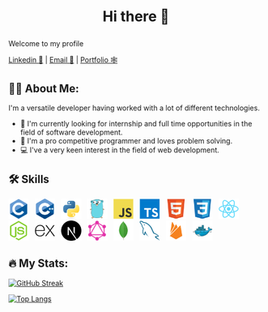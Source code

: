 # <p align="center">Hi there 👋</p>
Welcome to my profile

[Linkedin 🔗](https://www.linkedin.com/in/cursed-ninja/) | [Email 📧](mailto:shivam.sm2002@gmail.com) | [Portfolio 🕸️](https://cursed-ninja.tech/)

## 👨‍💻 About Me:
I'm a versatile developer having worked with a lot of different technologies. 

* 🔭 I'm currently looking for internship and full time opportunities in the field of software development.
* 💪 I'm a pro competitive programmer and loves problem solving.
* 💻 I've a very keen interest in the field of web development.

## 🛠 Skills
<div id="skills">
  <img src="https://github.com/devicons/devicon/blob/master/icons/c/c-original.svg" alt="c" width="40" height="40"/> &nbsp;
  <img src="https://github.com/devicons/devicon/blob/master/icons/cplusplus/cplusplus-original.svg" alt="c++" width="40" height="40"/> &nbsp;
  <img src="https://github.com/devicons/devicon/blob/master/icons/python/python-original.svg" alt="python" width="40" height="40"/> &nbsp;
  <img src="https://github.com/devicons/devicon/blob/master/icons/go/go-original.svg" alt="go" width="40" height="40"/> &nbsp;
  <img src="https://github.com/devicons/devicon/blob/master/icons/javascript/javascript-original.svg" alt="javascript" width="40" height="40"/> &nbsp;
  <img src="https://github.com/devicons/devicon/blob/master/icons/typescript/typescript-original.svg" alt="typescript" width="40" height="40"/> &nbsp;
  <img src="https://github.com/devicons/devicon/blob/master/icons/html5/html5-original.svg" alt="HTML5" width="40" height="40"/> &nbsp;
  <img src="https://github.com/devicons/devicon/blob/master/icons/css3/css3-original.svg" alt="CSS" width="40" height="40"/> &nbsp;
  <img src="https://github.com/devicons/devicon/blob/master/icons/react/react-original.svg" alt="react" width="40" height="40"/> &nbsp;
  <img src="https://github.com/devicons/devicon/blob/master/icons/nodejs/nodejs-original.svg" alt="node" width="40" height="40"/> &nbsp;
  <img src="https://github.com/devicons/devicon/blob/master/icons/express/express-original.svg" alt="express" width="40" height="40"/> &nbsp;
  <img src="https://github.com/devicons/devicon/blob/master/icons/nextjs/nextjs-original.svg" alt="next" width="40" height="40"/> &nbsp;
  <img src="https://github.com/devicons/devicon/blob/master/icons/graphql/graphql-plain.svg" alt="graphql" width="40" height="40"/> &nbsp;
  <img src="https://github.com/devicons/devicon/blob/master/icons/mongodb/mongodb-original.svg" alt="mongo" width="40" height="40"/> &nbsp;
  <img src="https://github.com/devicons/devicon/blob/master/icons/mysql/mysql-original.svg" alt="mysql" width="40" height="40"/> &nbsp;
  <img src="https://github.com/devicons/devicon/blob/master/icons/firebase/firebase-plain.svg" alt="firebase" width="40" height="40"/> &nbsp;
  <img src="https://github.com/devicons/devicon/blob/master/icons/docker/docker-original.svg" alt="docker" width="40" height="40"/> &nbsp;
</div>

## 🔥 My Stats:
[![GitHub Streak](http://github-readme-streak-stats.herokuapp.com?user=cursed-ninja&theme=dark&background=000000)](https://git.io/streak-stats)

[![Top Langs](https://github-readme-stats.vercel.app/api/top-langs/?username=cursed-ninja&layout=compact&theme=vision-friendly-dark)](https://github.com/anuraghazra/github-readme-stats)
<!--
**Cursed-Ninja/cursed-ninja** is a ✨ _special_ ✨ repository because its `README.md` (this file) appears on your GitHub profile.

Here are some ideas to get you started:

- 🔭 I’m currently working on ...
- 🌱 I’m currently learning ...
- 👯 I’m looking to collaborate on ...
- 🤔 I’m looking for help with ...
- 💬 Ask me about ...
- 📫 How to reach me: ...
- 😄 Pronouns: ...
- ⚡ Fun fact: ...
-->
